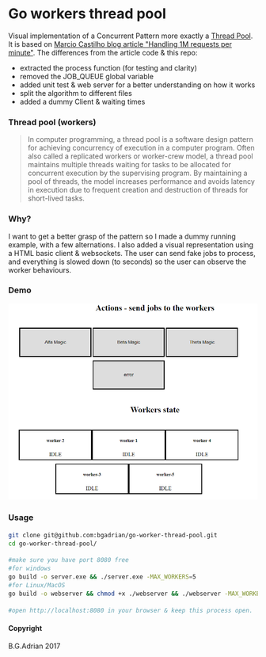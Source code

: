 # Go workers thread pool

Visual implementation of a Concurrent Pattern more exactly a [Thread Pool](https://en.wikipedia.org/wiki/Thread_pool). It is based on [Marcio Castilho
 blog article "Handling 1M requests per minute"](https://medium.com/smsjunk/handling-1-million-requests-per-minute-with-golang-f70ac505fcaa). The differences from the article code & this repo:
 
 * extracted the process function (for testing and clarity)
 * removed the JOB_QUEUE global variable
 * added unit test & web server for a better understanding on how it works
 * split the algorithm to different files
 * added a dummy Client & waiting times

### Thread pool (workers)

> In computer programming, a thread pool is a software design pattern for achieving concurrency of execution in a computer program. Often also called a replicated workers or worker-crew model, a thread pool maintains multiple threads waiting for tasks to be allocated for concurrent execution by the supervising program. By maintaining a pool of threads, the model increases performance and avoids latency in execution due to frequent creation and destruction of threads for short-lived tasks.

### Why?

I want to get a better grasp of the pattern so I made a dummy  running example, with a few alternations. I also added a visual representation using a HTML basic client & websockets. The user can send fake jobs to process, and everything is slowed down (to seconds) so the user can observe the worker behaviours.

### Demo 
![alt text](./demo.gif)

### Usage

```bash
git clone git@github.com:bgadrian/go-worker-thread-pool.git
cd go-worker-thread-pool/

#make sure you have port 8080 free
#for windows 
go build -o server.exe && ./server.exe -MAX_WORKERS=5
#for Linux/MacOS
go build -o webserver && chmod +x ./webserver && ./webserver -MAX_WORKERS=5

#open http://localhost:8080 in your browser & keep this process open.
```



#### Copyright
B.G.Adrian 2017

